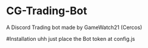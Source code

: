# CG-Trading-Bot
A Discord Trading bot made by GameWatch21 (Cercos)

#Installation
uhh just place the Bot token at config.js



